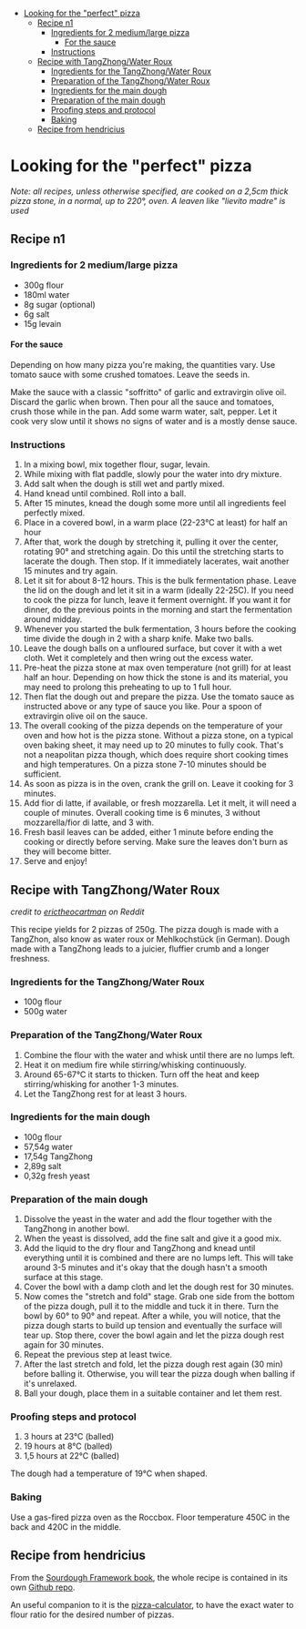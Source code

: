<!-- vim-markdown-toc GFM -->

* [Looking for the "perfect" pizza](#looking-for-the-perfect-pizza)
    * [Recipe n1](#recipe-n1)
        * [Ingredients for 2 medium/large pizza](#ingredients-for-2-mediumlarge-pizza)
            * [For the sauce](#for-the-sauce)
        * [Instructions](#instructions)
    * [Recipe with TangZhong/Water Roux](#recipe-with-tangzhongwater-roux)
        * [Ingredients for the TangZhong/Water Roux](#ingredients-for-the-tangzhongwater-roux)
        * [Preparation of the TangZhong/Water Roux](#preparation-of-the-tangzhongwater-roux)
        * [Ingredients for the main dough](#ingredients-for-the-main-dough)
        * [Preparation of the main dough](#preparation-of-the-main-dough)
        * [Proofing steps and protocol](#proofing-steps-and-protocol)
        * [Baking](#baking)
    * [Recipe from hendricius](#recipe-from-hendricius)

<!-- vim-markdown-toc -->

# Looking for the "perfect" pizza

_Note: all recipes, unless otherwise specified, are cooked on a 2,5cm thick pizza stone, in a normal, up to 220°, oven. A leaven like "lievito madre" is used_

## Recipe n1

### Ingredients for 2 medium/large pizza

* 300g flour
* 180ml water
* 8g sugar (optional)
* 6g salt
* 15g levain

#### For the sauce

Depending on how many pizza you're making, the quantities vary. Use tomato sauce with some crushed tomatoes. Leave the seeds in.

Make the sauce with a classic "soffritto" of garlic and extravirgin olive oil. Discard the garlic when brown. Then pour all the sauce and tomatoes, crush those while in the pan. Add some warm water, salt, pepper. Let it cook very slow until it shows no signs of water and is a mostly dense sauce.

### Instructions

1. In a mixing bowl, mix together flour, sugar, levain.
2. While mixing with flat paddle, slowly pour the water into dry mixture.
3. Add salt when the dough is still wet and partly mixed.
5. Hand knead until combined. Roll into a ball.
6. After 15 minutes, knead the dough some more until all ingredients feel 
   perfectly mixed.
7. Place in a covered bowl, in a warm place (22-23°C at least) for half an hour
8. After that, work the dough by stretching it, pulling it over the center, 
   rotating 90° and stretching again. Do this until the stretching starts to 
   lacerate the dough. Then stop. If it immediately lacerates, wait another 15 
   minutes and try again.
9. Let it sit for about 8-12 hours. This is the bulk fermentation phase. Leave 
   the lid on the dough and let it sit in a warm (ideally 22-25C). If you need 
   to cook the pizza for lunch, leave it ferment overnight. If you want it for 
   dinner, do the previous points in the morning and start the fermentation 
   around midday.
10. Whenever you started the bulk fermentation, 3 hours before the cooking time 
    divide the dough in 2 with a sharp knife. Make two balls.
11. Leave the dough balls on a unfloured surface, but cover it with a wet 
    cloth. Wet it completely and then wring out the excess water.
12. Pre-heat the pizza stone at max oven temperature (not grill) for at least 
    half an hour. Depending on how thick the stone is and its material, you may 
    need to prolong this preheating to up to 1 full hour.
13. Then flat the dough out and prepare the pizza. Use the tomato sauce as 
    instructed above or any type of sauce you like. Pour a spoon of extravirgin 
    olive oil on the sauce.
14. The overall cooking of the pizza depends on the temperature of your oven 
    and how hot is the pizza stone. Without a pizza stone, on a typical oven 
    baking sheet, it may need up to 20 minutes to fully cook. That's not a 
    neapolitan pizza though, which does require short cooking times and high 
    temperatures. On a pizza stone 7-10 minutes should be sufficient.
15. As soon as pizza is in the oven, crank the grill on. Leave it cooking for 3 
    minutes.
16. Add fior di latte, if available, or fresh mozzarella. Let it melt, it will 
    need a couple of minutes. Overall cooking time is 6 minutes, 3 without 
    mozzarella/fior di latte, and 3 with.
17. Fresh basil leaves can be added, either 1 minute before ending the cooking 
    or directly before serving. Make sure the leaves don't burn as they will 
    become bitter.
18. Serve and enjoy!

## Recipe with TangZhong/Water Roux

_credit to [erictheocartman](https://www.studiolegalepalombarini.it/donazioni-vita-successione-ereditaria/) on Reddit_

This recipe yields for 2 pizzas of 250g. The pizza dough is made with a TangZhon, also know as water roux or Mehlkochstück (in German). Dough made with a TangZhong leads to a juicier, fluffier crumb and a longer freshness.

### Ingredients for the TangZhong/Water Roux

* 100g flour
* 500g water

### Preparation of the TangZhong/Water Roux

1. Combine the flour with the water and whisk until there are no lumps left.
2. Heat it on medium fire while stirring/whisking continuously.
3. Around 65-67°C it starts to thicken. Turn off the heat and keep stirring/whisking for another 1-3 minutes.
4. Let the TangZhong rest for at least 3 hours.

### Ingredients for the main dough

* 100g flour
* 57,54g water
* 17,54g TangZhong
* 2,89g salt
* 0,32g fresh yeast

### Preparation of the main dough

1. Dissolve the yeast in the water and add the flour together with the TangZhong in another bowl.
2. When the yeast is dissolved, add the fine salt and give it a good mix.
3. Add the liquid to the dry flour and TangZhong and knead until everything until it is combined and there are no lumps left. This will take around 3-5 minutes and it's okay that the dough hasn't a smooth surface at this stage.
4. Cover the bowl with a damp cloth and let the dough rest for 30 minutes.
5. Now comes the "stretch and fold" stage. Grab one side from the bottom of the pizza dough, pull it to the middle and tuck it in there. Turn the bowl by 60° to 90° and repeat. After a while, you will notice, that the pizza dough starts to build up tension and eventually the surface will tear up. Stop there, cover the bowl again and let the pizza dough rest again for 30 minutes.
6. Repeat the previous step at least twice.
7. After the last stretch and fold, let the pizza dough rest again (30 min) before balling it. Otherwise, you will tear the pizza dough when balling if it's unrelaxed.
8. Ball your dough, place them in a suitable container and let them rest.

### Proofing steps and protocol

1. 3 hours at 23°C (balled)
2. 19 hours at 8°C (balled)
3. 1,5 hours at 22°C (balled)

The dough had a temperature of 19°C when shaped.

### Baking

Use a gas-fired pizza oven as the Roccbox. Floor temperature 450C in the back and 420C in the middle.

## Recipe from hendricius

From the [Sourdough Framework book](https://github.com/hendricius/the-sourdough-framework), the whole recipe is contained in its own [Github repo](https://github.com/hendricius/pizza-dough).

An useful companion to it is the [pizza-calculator](https://pizza-calculator.the-bread-code.io/), to have the exact water to flour ratio for the desired number of pizzas.
